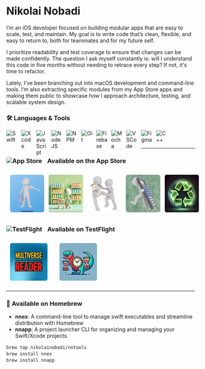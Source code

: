 # Nikolai Nobadi
I’m an iOS developer focused on building modular apps that are easy to scale, test, and maintain. My goal is to write code that’s clean, flexible, and easy to return to, both for teammates and for my future self.

I prioritize readability and test coverage to ensure that changes can be made confidently. The question I ask myself constantly is: will I understand this code in five months without needing to retrace every step? If not, it's time to refactor.

Lately, I’ve been branching out into macOS development and command-line tools. I’m also extracting specific modules from my App Store apps and making them public to showcase how I approach architecture, testing, and scalable system design.

### 🛠️ Languages & Tools
<img align="left" alt="Swift" width="30px" style="padding-right:10px;" src="https://cdn.jsdelivr.net/gh/devicons/devicon@latest/icons/swift/swift-original.svg"/>
<img align="left" alt="Xcode" width="30px" style="padding-right:10px;" img src="https://cdn.jsdelivr.net/gh/devicons/devicon@latest/icons/xcode/xcode-original.svg" />
<img align="left" alt="JavaScript" width="30px" style="padding-right:10px;" src="https://cdn.jsdelivr.net/gh/devicons/devicon/icons/javascript/javascript-plain.svg" />
<img align="left" alt="NodeJS" width="30px" style="padding-right:10px;" src="https://cdn.jsdelivr.net/gh/devicons/devicon/icons/nodejs/nodejs-original.svg" />
<img align="left" alt="NPM" width="30px" style="padding-right:10px;" img src="https://cdn.jsdelivr.net/gh/devicons/devicon@latest/icons/npm/npm-original-wordmark.svg" />
<img align="left" alt="Git" width="30px" style="padding-right:10px;" src="https://cdn.jsdelivr.net/gh/devicons/devicon/icons/git/git-original.svg" />
<img align="left" alt="Firebase" width="30px" style="padding-right:10px;" img src="https://cdn.jsdelivr.net/gh/devicons/devicon@latest/icons/firebase/firebase-original.svg" />
<img align="left" alt="Mocha" width="30px" style="padding-right:10px;" img src="https://cdn.jsdelivr.net/gh/devicons/devicon@latest/icons/mocha/mocha-original.svg" />
<img align="left" alt="VSCode" width="30px" style="padding-right:10px;" img src="https://cdn.jsdelivr.net/gh/devicons/devicon@latest/icons/vscode/vscode-original.svg" />
<img align="left" alt="Figma" width="30px" style="padding-right:10px;" img src="https://cdn.jsdelivr.net/gh/devicons/devicon@latest/icons/figma/figma-original.svg" />
<img align="left" alt="C++" width="30px" style="padding-right:10px;" src="https://cdn.jsdelivr.net/gh/devicons/devicon/icons/cplusplus/cplusplus-line.svg" />
<br />
<br />

---

### <img alt="App Store" width="20px" style="padding-right:10px;" src="https://upload.wikimedia.org/wikipedia/commons/6/67/App_Store_%28iOS%29.svg"/> Available on the App **Store**

<div style="display: flex; align-items: center;">
  <a href="https://apps.apple.com/app/icleanme/id1350310256">
    <img alt="iCleanMe" src="AppStoreIcons/iCleanMeAppIcon.png" style="width: 100px; height: 100px; margin: 10px;">
  </a>
  &nbsp;&nbsp;&nbsp;
  <a href="https://apps.apple.com/us/app/igetgroceries/id1578530983">
    <img alt="iGetGroceries" src="AppStoreIcons/iGetGroceriesAppIcon.png" style="width: 100px; height: 100px; margin: 10px;">
  </a>
  &nbsp;&nbsp;&nbsp;
  <a href="https://apps.apple.com/app/ioweyou-debt-tracker/id6450847298">
    <img alt="iOweYou" src="AppStoreIcons/iOweYouAppIcon.png" style="width: 100px; height: 100px; margin: 10px;">
  </a>
  &nbsp;&nbsp;&nbsp;
  <a href="https://apps.apple.com/us/app/iaddthree/id1389962750">
    <img alt="iAddThree" src="AppStoreIcons/iAddThreeAppIcon.png" style="width: 100px; height: 100px; margin: 10px;">
  </a>
  &nbsp;&nbsp;&nbsp;
  <a href="https://apps.apple.com/us/app/codepurge/id6740788205?mt=12">
    <img alt="CodePurge" src="AppStoreIcons/CodePurgeAppIcon.png" style="width: 100px; height: 100px; margin: 10px;">
  </a>
</div>

### <img alt="TestFlight" width="20px" style="padding-right:10px;" src="https://developer.apple.com/assets/elements/icons/testflight/testflight-96x96_2x.png"/> Available on **TestFlight**

<div style="display: flex; align-items: center;">
  <a href="https://testflight.apple.com/join/RZ4TSPUX">
    <img alt="Multiverse" src="AppStoreIcons/MultiverseAppIcon.png" style="width: 100px; height: 100px; margin: 10px;">
  </a>
  &nbsp;&nbsp;&nbsp;
  <a href="https://testflight.apple.com/join/Eg6vpSdn">
    <img alt="Hoursaurus" src="AppStoreIcons/HoursaurusAppIcon.png" style="width: 100px; height: 100px; margin: 10px;">
  </a>
</div>


---

### 🍺 Available on **Homebrew**

- **nnex**: A command-line tool to manage swift executables and streamline distribution with Homebrew
- **nnapp**: A project launcher CLI for organizing and managing your Swift/Xcode projects.

```bash
brew tap nikolainobadi/nntools
brew install nnex
brew install nnapp
```
